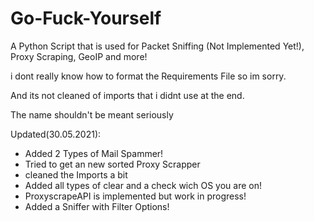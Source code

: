 # Go-Fuck-Yourself
A Python Script that is used for Packet Sniffing (Not Implemented Yet!), Proxy Scraping, GeoIP and more!

i dont really know how to format the Requirements File so im sorry.

And its not cleaned of imports that i didnt use at the end.

The name shouldn't be meant seriously

Updated(30.05.2021):
- Added 2 Types of Mail Spammer!
- Tried to get an new sorted Proxy Scrapper
- cleaned the Imports a bit
- Added all types of clear and a check wich OS you are on!
- ProxyscrapeAPI is implemented but work in progress!
- Added a Sniffer with Filter Options!
